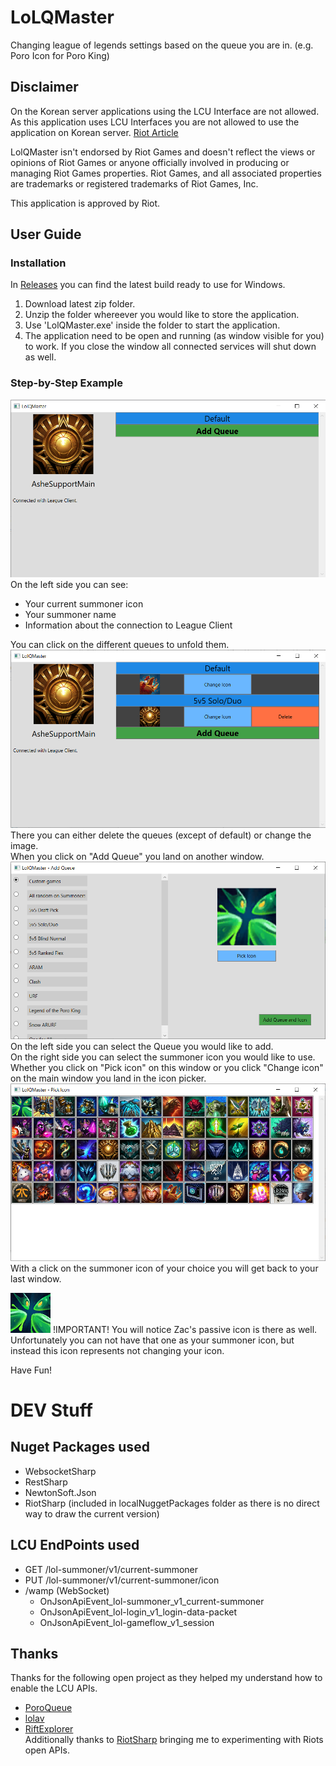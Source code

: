 # LoLQMaster
Changing league of legends settings based on the queue you are in. (e.g. Poro Icon for Poro King)

## Disclaimer
  
On the Korean server applications using the LCU Interface are not allowed. As this application uses LCU Interfaces you are not allowed to use the application on Korean server. [Riot Article](https://www.riotgames.com/en/DevRel/changes-to-the-lcu-api-policy)
  
LolQMaster isn't endorsed by Riot Games and doesn't reflect the views or opinions of Riot Games or anyone officially involved in producing or managing Riot Games properties. Riot Games, and all associated properties are trademarks or registered trademarks of Riot Games, Inc.


This application is approved by Riot. 

## User Guide

### Installation
In [Releases](https://github.com/xXLaokoonXx/LoLQMaster/releases "LolQMaster/Releases") you can find the latest build ready to use for Windows.
1. Download latest zip folder.
2. Unzip the folder whereever you would like to store the application.
3. Use 'LolQMaster.exe' inside the folder to start the application.
4. The application need to be open and running (as window visible for you) to work. If you close the window all connected services will shut down as well.  

### Step-by-Step Example
![Main Window](images/UI_MainWindow.png?raw=true "Main Window")
On the left side you can see:
- Your current summoner icon
- Your summoner name
- Information about the connection to League Client  

You can click on the different queues to unfold them.
![Main Window - Extended View](images/UI_MainWindow_extendedView.png?raw=true "Main Window - Extended View")
There you can either delete the queues (except of default) or change the image.  
When you click on "Add Queue" you land on another window.
![Add Queue](images/UI_AddQueueWindow.png?raw=true "Add Queue")
On the left side you can select the Queue you would like to add.  
On the right side you can select the summoner icon you would like to use.  
Whether you click on "Pick icon" on this window or you click "Change icon" on the main window you land in the icon picker.
![Icon Picker](images/UI_IconPicker.png?raw=true "Icon Picker")
With a click on the summoner icon of your choice you will get back to your last window.  
  
  
![Zac Passive](images/ZacPassive.png?raw=true "Zac Passive")
!IMPORTANT! You will notice Zac's passive icon is there as well. Unfortunately you can not have that one as your summoner icon, but instead this icon represents not changing your icon.
  
  
Have Fun!

# DEV Stuff
## Nuget Packages used
- WebsocketSharp
- RestSharp
- NewtonSoft.Json
- RiotSharp (included in localNuggetPackages folder as there is no direct way to draw the current version)
## LCU EndPoints used
- GET /lol-summoner/v1/current-summoner
- PUT /lol-summoner/v1/current-summoner/icon
- /wamp (WebSocket)
  - OnJsonApiEvent_lol-summoner_v1_current-summoner
  - OnJsonApiEvent_lol-login_v1_login-data-packet
  - OnJsonApiEvent_lol-gameflow_v1_session
## Thanks
Thanks for the following open project as they helped my understand how to enable the LCU APIs.
- [PoroQueue](https://github.com/Querijn/PoroQueue)
- [lolav](https://github.com/PixelHir/lolav)
- [RiftExplorer](https://github.com/Pupix/rift-explorer)  
Additionally thanks to [RiotSharp](https://github.com/BenFradet/RiotSharp) bringing me to experimenting with Riots open APIs.

